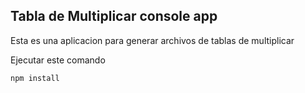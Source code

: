## Tabla de Multiplicar console app

Esta es una aplicacion para generar archivos de tablas de multiplicar

Ejecutar este comando

```
npm install
```